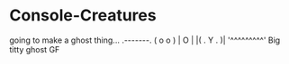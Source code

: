 # Console-Creatures

going to make a ghost thing...
 .-------.
(  o   o  )
|    O    |
|( . Y . )|
'^^^^^^^^^'
Big titty ghost GF
